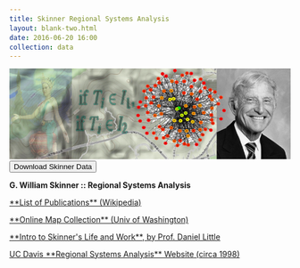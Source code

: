 ```yaml
---
title: Skinner Regional Systems Analysis
layout: blank-two.html
date: 2016-06-20 16:00
collection: data
---
```


<div class="horiz"><img src="../../assets/graf/skinner_logo_md.png"></div>

<form method="get" style="display: inline;" action="http://dvn.iq.harvard.edu/dvn/dv/hrs" target="_new"><button class="button">Download Skinner Data</button></form>
<p />
<strong>G. William Skinner :: Regional Systems Analysis</strong>
<p />
<a href="https://en.wikipedia.org/wiki/G._William_Skinner">**List of Publications** (Wikipedia)</a>
<p><a href="http://content.lib.washington.edu/skinnerweb/">**Online Map Collection** (Univ of Washington)</a>
<p><a href="http://thechinabeat.blogspot.com/2008/11/g-william-skinner.html">**Intro to Skinner's Life and Work**, by Prof. Daniel Little</a>
<p><a href="indexOLD.htm">UC Davis **Regional Systems Analysis** Website (circa 1998)</a><p>


